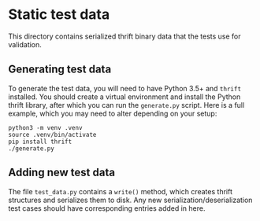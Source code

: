 # Static test data

This directory contains serialized thrift binary data that the tests use for
validation.

## Generating test data

To generate the test data, you will need to have Python 3.5+ and `thrift`
installed. You should create a virtual environment and install the Python
thrift library, after which you can run the `generate.py` script. Here is a
full example, which you may need to alter depending on your setup:

    python3 -m venv .venv
    source .venv/bin/activate
    pip install thrift
    ./generate.py

## Adding new test data

The file `test_data.py` contains a `write()` method, which creates thrift
structures and serializes them to disk. Any new serialization/deserialization
test cases should have corresponding entries added in here.
